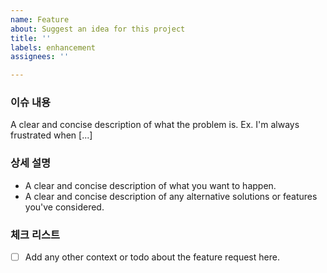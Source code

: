```yaml
---
name: Feature
about: Suggest an idea for this project
title: ''
labels: enhancement
assignees: ''

---
```


### 이슈 내용
A clear and concise description of what the problem is. Ex. I'm always frustrated when [...]

### 상세 설명
- A clear and concise description of what you want to happen.
- A clear and concise description of any alternative solutions or features you've considered.

### 체크 리스트
- [ ]  Add any other context or todo about the feature request here.
